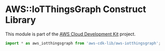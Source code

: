 # AWS::IoTThingsGraph Construct Library


This module is part of the [AWS Cloud Development Kit](https://github.com/aws/aws-cdk) project.

```ts nofixture
import * as aws_iotthingsgraph from 'aws-cdk-lib/aws-iotthingsgraph';
```
